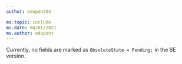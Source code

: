 ```yaml
---
author: edupont04

ms.topic: include
ms.date: 04/01/2021
ms.author: edupont
---
```

Currently, no fields are marked as `ObsoleteState = Pending;` in the SE version.
